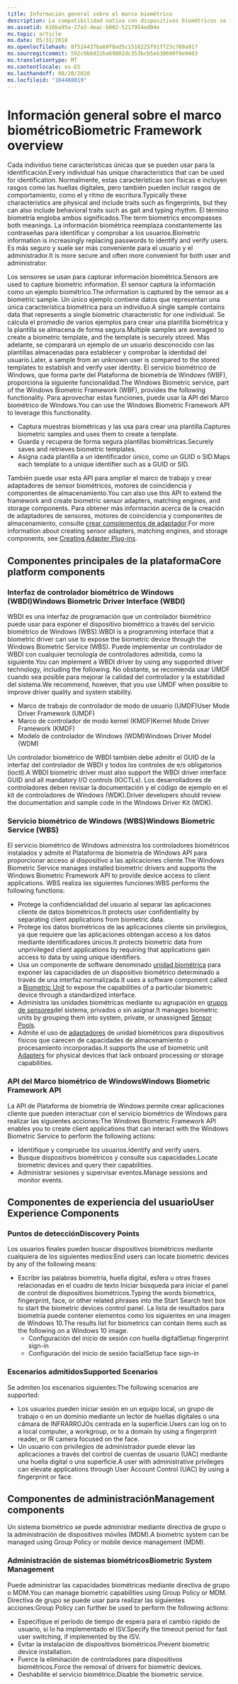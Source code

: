 ```yaml
---
title: Información general sobre el marco biométrico
description: La compatibilidad nativa con dispositivos biométricos se incorpora en Windows.
ms.assetid: 616ba95a-27a3-4eac-b802-5217954ed04e
ms.topic: article
ms.date: 05/31/2018
ms.openlocfilehash: 0f524437ba60f0ad5c1518225f91ff23c789a917
ms.sourcegitcommit: 592c9bbd22ba69802dc353bcb5eb30699f9e9403
ms.translationtype: MT
ms.contentlocale: es-ES
ms.lasthandoff: 08/20/2020
ms.locfileid: "104488019"
---
```

# <a name="biometric-framework-overview"></a><span data-ttu-id="532b9-103">Información general sobre el marco biométrico</span><span class="sxs-lookup"><span data-stu-id="532b9-103">Biometric Framework overview</span></span>

<span data-ttu-id="532b9-104">Cada individuo tiene características únicas que se pueden usar para la identificación.</span><span class="sxs-lookup"><span data-stu-id="532b9-104">Every individual has unique characteristics that can be used for identification.</span></span> <span data-ttu-id="532b9-105">Normalmente, estas características son físicas e incluyen rasgos como las huellas digitales, pero también pueden incluir rasgos de comportamiento, como el y ritmo de escritura.</span><span class="sxs-lookup"><span data-stu-id="532b9-105">Typically these characteristics are physical and include traits such as fingerprints, but they can also include behavioral traits such as gait and typing rhythm.</span></span> <span data-ttu-id="532b9-106">El término biometría engloba ambos significados.</span><span class="sxs-lookup"><span data-stu-id="532b9-106">The term biometrics encompasses both meanings.</span></span> <span data-ttu-id="532b9-107">La información biométrica reemplaza constantemente las contraseñas para identificar y comprobar a los usuarios.</span><span class="sxs-lookup"><span data-stu-id="532b9-107">Biometric information is increasingly replacing passwords to identify and verify users.</span></span> <span data-ttu-id="532b9-108">Es más seguro y suele ser más conveniente para el usuario y el administrador.</span><span class="sxs-lookup"><span data-stu-id="532b9-108">It is more secure and often more convenient for both user and administrator.</span></span>

<span data-ttu-id="532b9-109">Los sensores se usan para capturar información biométrica.</span><span class="sxs-lookup"><span data-stu-id="532b9-109">Sensors are used to capture biometric information.</span></span> <span data-ttu-id="532b9-110">El sensor captura la información como un ejemplo biométrico.</span><span class="sxs-lookup"><span data-stu-id="532b9-110">The information is captured by the sensor as a biometric sample.</span></span> <span data-ttu-id="532b9-111">Un único ejemplo contiene datos que representan una única característica biométrica para un individuo.</span><span class="sxs-lookup"><span data-stu-id="532b9-111">A single sample contains data that represents a single biometric characteristic for one individual.</span></span> <span data-ttu-id="532b9-112">Se calcula el promedio de varios ejemplos para crear una plantilla biométrica y la plantilla se almacena de forma segura.</span><span class="sxs-lookup"><span data-stu-id="532b9-112">Multiple samples are averaged to create a biometric template, and the template is securely stored.</span></span> <span data-ttu-id="532b9-113">Más adelante, se comparará un ejemplo de un usuario desconocido con las plantillas almacenadas para establecer y comprobar la identidad del usuario.</span><span class="sxs-lookup"><span data-stu-id="532b9-113">Later, a sample from an unknown user is compared to the stored templates to establish and verify user identity.</span></span> <span data-ttu-id="532b9-114">El servicio biométrico de Windows, que forma parte del Plataforma de biometría de Windows (WBF), proporciona la siguiente funcionalidad.</span><span class="sxs-lookup"><span data-stu-id="532b9-114">The Windows Biometric service, part of the Windows Biometric Framework (WBF), provides the following functionality.</span></span> <span data-ttu-id="532b9-115">Para aprovechar estas funciones, puede usar la API del Marco biométrico de Windows.</span><span class="sxs-lookup"><span data-stu-id="532b9-115">You can use the Windows Biometric Framework API to leverage this functionality.</span></span>

-   <span data-ttu-id="532b9-116">Captura muestras biométricas y las usa para crear una plantilla.</span><span class="sxs-lookup"><span data-stu-id="532b9-116">Captures biometric samples and uses them to create a template.</span></span>
-   <span data-ttu-id="532b9-117">Guarda y recupera de forma segura plantillas biométricas.</span><span class="sxs-lookup"><span data-stu-id="532b9-117">Securely saves and retrieves biometric templates.</span></span>
-   <span data-ttu-id="532b9-118">Asigna cada plantilla a un identificador único, como un GUID o SID.</span><span class="sxs-lookup"><span data-stu-id="532b9-118">Maps each template to a unique identifier such as a GUID or SID.</span></span>

<span data-ttu-id="532b9-119">También puede usar esta API para ampliar el marco de trabajo y crear adaptadores de sensor biométricos, motores de coincidencia y componentes de almacenamiento.</span><span class="sxs-lookup"><span data-stu-id="532b9-119">You can also use this API to extend the framework and create biometric sensor adapters, matching engines, and storage components.</span></span> <span data-ttu-id="532b9-120">Para obtener más información acerca de la creación de adaptadores de sensores, motores de coincidencia y componentes de almacenamiento, consulte [crear complementos de adaptador](creating-adapter-plug-ins.md).</span><span class="sxs-lookup"><span data-stu-id="532b9-120">For more information about creating sensor adapters, matching engines, and storage components, see [Creating Adapter Plug-ins](creating-adapter-plug-ins.md).</span></span>

## <a name="core-platform-components"></a><span data-ttu-id="532b9-121">Componentes principales de la plataforma</span><span class="sxs-lookup"><span data-stu-id="532b9-121">Core platform components</span></span>

### <a name="windows-biometric-driver-interface-wbdi"></a><span data-ttu-id="532b9-122">Interfaz de controlador biométrico de Windows (WBDI)</span><span class="sxs-lookup"><span data-stu-id="532b9-122">Windows Biometric Driver Interface (WBDI)</span></span>

<span data-ttu-id="532b9-123">WBDI es una interfaz de programación que un controlador biométrico puede usar para exponer el dispositivo biométrico a través del servicio biométrico de Windows (WBS).</span><span class="sxs-lookup"><span data-stu-id="532b9-123">WBDI is a programming interface that a biometric driver can use to expose the biometric device through the Windows Biometric Service (WBS).</span></span> <span data-ttu-id="532b9-124">Puede implementar un controlador de WBDI con cualquier tecnología de controladores admitida, como la siguiente.</span><span class="sxs-lookup"><span data-stu-id="532b9-124">You can implement a WBDI driver by using any supported driver technology, including the following.</span></span> <span data-ttu-id="532b9-125">No obstante, se recomienda usar UMDF cuando sea posible para mejorar la calidad del controlador y la estabilidad del sistema.</span><span class="sxs-lookup"><span data-stu-id="532b9-125">We recommend, however, that you use UMDF when possible to improve driver quality and system stability.</span></span>

-   <span data-ttu-id="532b9-126">Marco de trabajo de controlador de modo de usuario (UMDF)</span><span class="sxs-lookup"><span data-stu-id="532b9-126">User Mode Driver Framework (UMDF)</span></span>
-   <span data-ttu-id="532b9-127">Marco de controlador de modo kernel (KMDF)</span><span class="sxs-lookup"><span data-stu-id="532b9-127">Kernel Mode Driver Framework (KMDF)</span></span>
-   <span data-ttu-id="532b9-128">Modelo de controlador de Windows (WDM)</span><span class="sxs-lookup"><span data-stu-id="532b9-128">Windows Driver Model (WDM)</span></span>

<span data-ttu-id="532b9-129">Un controlador biométrico de WBDI también debe admitir el GUID de la interfaz del controlador de WBDI y todos los controles de e/s obligatorios (ioctl).</span><span class="sxs-lookup"><span data-stu-id="532b9-129">A WBDI biometric driver must also support the WBDI driver interface GUID and all mandatory I/O controls (IOCTLs).</span></span> <span data-ttu-id="532b9-130">Los desarrolladores de controladores deben revisar la documentación y el código de ejemplo en el kit de controladores de Windows (WDK).</span><span class="sxs-lookup"><span data-stu-id="532b9-130">Driver developers should review the documentation and sample code in the Windows Driver Kit (WDK).</span></span>

### <a name="windows-biometric-service-wbs"></a><span data-ttu-id="532b9-131">Servicio biométrico de Windows (WBS)</span><span class="sxs-lookup"><span data-stu-id="532b9-131">Windows Biometric Service (WBS)</span></span>

<span data-ttu-id="532b9-132">El servicio biométrico de Windows administra los controladores biométricos instalados y admite el Plataforma de biometría de Windows API para proporcionar acceso al dispositivo a las aplicaciones cliente.</span><span class="sxs-lookup"><span data-stu-id="532b9-132">The Windows Biometric Service manages installed biometric drivers and supports the Windows Biometric Framework API to provide device access to client applications.</span></span> <span data-ttu-id="532b9-133">WBS realiza las siguientes funciones:</span><span class="sxs-lookup"><span data-stu-id="532b9-133">WBS performs the following functions:</span></span>

-   <span data-ttu-id="532b9-134">Protege la confidencialidad del usuario al separar las aplicaciones cliente de datos biométricos.</span><span class="sxs-lookup"><span data-stu-id="532b9-134">It protects user confidentiality by separating client applications from biometric data.</span></span>
-   <span data-ttu-id="532b9-135">Protege los datos biométricos de las aplicaciones cliente sin privilegios, ya que requiere que las aplicaciones obtengan acceso a los datos mediante identificadores únicos.</span><span class="sxs-lookup"><span data-stu-id="532b9-135">It protects biometric data from unprivileged client applications by requiring that applications gain access to data by using unique identifiers.</span></span>
-   <span data-ttu-id="532b9-136">Usa un componente de software denominado [unidad biométrica](/previous-versions//dd401512(v=vs.85)) para exponer las capacidades de un dispositivo biométrico determinado a través de una interfaz normalizada.</span><span class="sxs-lookup"><span data-stu-id="532b9-136">It uses a software component called a [Biometric Unit](/previous-versions//dd401512(v=vs.85)) to expose the capabilities of a particular biometric device through a standardized interface.</span></span>
-   <span data-ttu-id="532b9-137">Administra las unidades biométricas mediante su agrupación en [grupos de sensores](sensor-pools.md)del sistema, privados o sin asignar.</span><span class="sxs-lookup"><span data-stu-id="532b9-137">It manages biometric units by grouping them into system, private, or unassigned [Sensor Pools](sensor-pools.md).</span></span>
-   <span data-ttu-id="532b9-138">Admite el uso de [adaptadores](/previous-versions//dd401508(v=vs.85)) de unidad biométricos para dispositivos físicos que carecen de capacidades de almacenamiento o procesamiento incorporadas.</span><span class="sxs-lookup"><span data-stu-id="532b9-138">It supports the use of biometric unit [Adapters](/previous-versions//dd401508(v=vs.85)) for physical devices that lack onboard processing or storage capabilities.</span></span>

### <a name="windows-biometric-framework-api"></a><span data-ttu-id="532b9-139">API del Marco biométrico de Windows</span><span class="sxs-lookup"><span data-stu-id="532b9-139">Windows Biometric Framework API</span></span>

<span data-ttu-id="532b9-140">La API de Plataforma de biometría de Windows permite crear aplicaciones cliente que pueden interactuar con el servicio biométrico de Windows para realizar las siguientes acciones:</span><span class="sxs-lookup"><span data-stu-id="532b9-140">The Windows Biometric Framework API enables you to create client applications that can interact with the Windows Biometric Service to perform the following actions:</span></span>

-   <span data-ttu-id="532b9-141">Identifique y compruebe los usuarios.</span><span class="sxs-lookup"><span data-stu-id="532b9-141">Identify and verify users.</span></span>
-   <span data-ttu-id="532b9-142">Busque dispositivos biométricos y consulte sus capacidades.</span><span class="sxs-lookup"><span data-stu-id="532b9-142">Locate biometric devices and query their capabilities.</span></span>
-   <span data-ttu-id="532b9-143">Administrar sesiones y supervisar eventos.</span><span class="sxs-lookup"><span data-stu-id="532b9-143">Manage sessions and monitor events.</span></span>

## <a name="user-experience-components"></a><span data-ttu-id="532b9-144">Componentes de experiencia del usuario</span><span class="sxs-lookup"><span data-stu-id="532b9-144">User Experience Components</span></span>

### <a name="discovery-points"></a><span data-ttu-id="532b9-145">Puntos de detección</span><span class="sxs-lookup"><span data-stu-id="532b9-145">Discovery Points</span></span>

<span data-ttu-id="532b9-146">Los usuarios finales pueden buscar dispositivos biométricos mediante cualquiera de los siguientes medios:</span><span class="sxs-lookup"><span data-stu-id="532b9-146">End users can locate biometric devices by any of the following means:</span></span>

-   <span data-ttu-id="532b9-147">Escribir las palabras biometría, huella digital, esfera u otras frases relacionadas en el cuadro de texto Iniciar búsqueda para iniciar el panel de control de dispositivos biométricos.</span><span class="sxs-lookup"><span data-stu-id="532b9-147">Typing the words biometrics, fingerprint, face, or other related phrases into the Start Search text box to start the biometric devices control panel.</span></span> <span data-ttu-id="532b9-148">La lista de resultados para biometría puede contener elementos como los siguientes en una imagen de Windows 10.</span><span class="sxs-lookup"><span data-stu-id="532b9-148">The results list for biometrics can contain items such as the following on a Windows 10 image.</span></span>
    -   <span data-ttu-id="532b9-149">Configuración del inicio de sesión con huella digital</span><span class="sxs-lookup"><span data-stu-id="532b9-149">Setup fingerprint sign-in</span></span>
    -   <span data-ttu-id="532b9-150">Configuración del inicio de sesión facial</span><span class="sxs-lookup"><span data-stu-id="532b9-150">Setup face sign-in</span></span>

### <a name="supported-scenarios"></a><span data-ttu-id="532b9-151">Escenarios admitidos</span><span class="sxs-lookup"><span data-stu-id="532b9-151">Supported Scenarios</span></span>

<span data-ttu-id="532b9-152">Se admiten los escenarios siguientes:</span><span class="sxs-lookup"><span data-stu-id="532b9-152">The following scenarios are supported:</span></span>

-   <span data-ttu-id="532b9-153">Los usuarios pueden iniciar sesión en un equipo local, un grupo de trabajo o en un dominio mediante un lector de huellas digitales o una cámara de INFRARROJOs centrada en la superficie.</span><span class="sxs-lookup"><span data-stu-id="532b9-153">Users can log on to a local computer, a workgroup, or to a domain by using a fingerprint reader, or IR camera focused on the face.</span></span>
-   <span data-ttu-id="532b9-154">Un usuario con privilegios de administrador puede elevar las aplicaciones a través del control de cuentas de usuario (UAC) mediante una huella digital o una superficie.</span><span class="sxs-lookup"><span data-stu-id="532b9-154">A user with administrative privileges can elevate applications through User Account Control (UAC) by using a fingerprint or face.</span></span>

## <a name="management-components"></a><span data-ttu-id="532b9-155">Componentes de administración</span><span class="sxs-lookup"><span data-stu-id="532b9-155">Management components</span></span>

<span data-ttu-id="532b9-156">Un sistema biométrico se puede administrar mediante directiva de grupo o la administración de dispositivos móviles (MDM).</span><span class="sxs-lookup"><span data-stu-id="532b9-156">A biometric system can be managed using Group Policy or mobile device management (MDM).</span></span>

### <a name="biometric-system-management"></a><span data-ttu-id="532b9-157">Administración de sistemas biométricos</span><span class="sxs-lookup"><span data-stu-id="532b9-157">Biometric System Management</span></span>

<span data-ttu-id="532b9-158">Puede administrar las capacidades biométricas mediante directiva de grupo o MDM.</span><span class="sxs-lookup"><span data-stu-id="532b9-158">You can manage biometric capabilities using Group Policy or MDM.</span></span> <span data-ttu-id="532b9-159">Directiva de grupo se puede usar para realizar las siguientes acciones:</span><span class="sxs-lookup"><span data-stu-id="532b9-159">Group Policy can further be used to perform the following actions:</span></span>

-   <span data-ttu-id="532b9-160">Especifique el período de tiempo de espera para el cambio rápido de usuario, si lo ha implementado el ISV.</span><span class="sxs-lookup"><span data-stu-id="532b9-160">Specify the timeout period for fast user switching, if implemented by the ISV.</span></span>
-   <span data-ttu-id="532b9-161">Evitar la instalación de dispositivos biométricos.</span><span class="sxs-lookup"><span data-stu-id="532b9-161">Prevent biometric device installation.</span></span>
-   <span data-ttu-id="532b9-162">Fuerce la eliminación de controladores para dispositivos biométricos.</span><span class="sxs-lookup"><span data-stu-id="532b9-162">Force the removal of drivers for biometric devices.</span></span>
-   <span data-ttu-id="532b9-163">Deshabilite el servicio biométrico.</span><span class="sxs-lookup"><span data-stu-id="532b9-163">Disable the biometric service.</span></span>

 

 